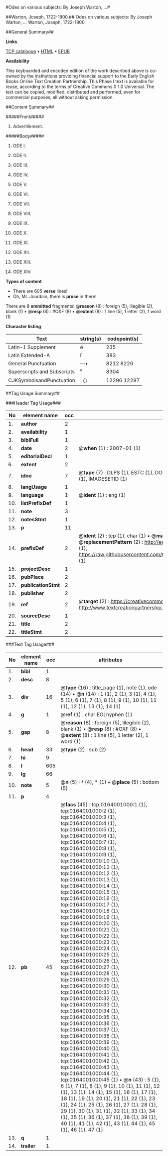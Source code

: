 #Odes on various subjects: By Joseph Warton, ...#

##Warton, Joseph, 1722-1800.##
Odes on various subjects: By Joseph Warton, ...
Warton, Joseph, 1722-1800.

##General Summary##

**Links**

[TCP catalogue](http://www.ota.ox.ac.uk/tcp/)  • 
[HTML](http://tei.it.ox.ac.uk/tcp/Texts-HTML/free/004/004883516.html)  • 
[EPUB](http://tei.it.ox.ac.uk/tcp/Texts-EPUB/free/004/004883516.epub)

**Availability**

This keyboarded and encoded edition of the
	       work described above is co-owned by the institutions
	       providing financial support to the Early English Books
	       Online Text Creation Partnership. This Phase I text is
	       available for reuse, according to the terms of Creative
	       Commons 0 1.0 Universal. The text can be copied,
	       modified, distributed and performed, even for
	       commercial purposes, all without asking permission.


##Content Summary##

#####Front#####

1. Advertiſement.

#####Body#####

1. ODE I.

1. ODE II.

1. ODE III.

1. ODE IV.

1. ODE V.

1. ODE VI.

1. ODE VII.

1. ODE VIII.

1. ODE IX.

1. ODE X.

1. ODE XI.

1. ODE XII.

1. ODE XIII.

1. ODE XIV.

**Types of content**

  * There are 605 **verse** lines!
  * Oh, Mr. Jourdain, there is **prose** in there!

There are 8 **ommitted** fragments! 
 @__reason__ (8) : foreign (5), illegible (2), blank (1)  •  @__resp__ (8) : #OXF (8)  •  @__extent__ (8) : 1 line (5), 1 letter (2), 1 word (1)

**Character listing**


|Text|string(s)|codepoint(s)|
|---|---|---|
|Latin-1 Supplement|ë|235|
|Latin Extended-A|ſ|383|
|General Punctuation|—•|8212 8226|
|Superscripts             and Subscripts|⁰|8304|
|CJKSymbolsandPunctuation|〈〉|12296 12297|

##Tag Usage Summary##

###Header Tag Usage###

|No|element name|occ|attributes|
|---|---|---|---|
|1.|__author__|2||
|2.|__availability__|1||
|3.|__biblFull__|1||
|4.|__date__|2| @__when__ (1) : 2007-01 (1)|
|5.|__editorialDecl__|1||
|6.|__extent__|2||
|7.|__idno__|7| @__type__ (7) : DLPS (1), ESTC (1), DOCNO (1), TCP (1), GALEDOCNO (1), CONTENTSET (1), IMAGESETID (1)|
|8.|__langUsage__|1||
|9.|__language__|1| @__ident__ (1) : eng (1)|
|10.|__listPrefixDef__|1||
|11.|__note__|3||
|12.|__notesStmt__|1||
|13.|__p__|11||
|14.|__prefixDef__|2| @__ident__ (2) : tcp (1), char (1)  •  @__matchPattern__ (2) : ([0-9\-]+):([0-9IVX]+) (1), (.+) (1)  •  @__replacementPattern__ (2) : http://eebo.chadwyck.com/downloadtiff?vid=$1&page=$2 (1), https://raw.githubusercontent.com/textcreationpartnership/Texts/master/tcpchars.xml#$1 (1)|
|15.|__projectDesc__|1||
|16.|__pubPlace__|2||
|17.|__publicationStmt__|2||
|18.|__publisher__|2||
|19.|__ref__|2| @__target__ (2) : https://creativecommons.org/publicdomain/zero/1.0/ (1), http://www.textcreationpartnership.org/docs/. (1)|
|20.|__sourceDesc__|1||
|21.|__title__|2||
|22.|__titleStmt__|2||


###Text Tag Usage###

|No|element name|occ|attributes|
|---|---|---|---|
|1.|__bibl__|1||
|2.|__desc__|8||
|3.|__div__|16| @__type__ (16) : title_page (1), note (1), ode (14)  •  @__n__ (14) : 1 (1), 2 (1), 3 (1), 4 (1), 5 (1), 6 (1), 7 (1), 8 (1), 9 (1), 10 (1), 11 (1), 12 (1), 13 (1), 14 (1)|
|4.|__g__|1| @__ref__ (1) : char:EOLhyphen (1)|
|5.|__gap__|8| @__reason__ (8) : foreign (5), illegible (2), blank (1)  •  @__resp__ (8) : #OXF (8)  •  @__extent__ (8) : 1 line (5), 1 letter (2), 1 word (1)|
|6.|__head__|33| @__type__ (2) : sub (2)|
|7.|__hi__|9||
|8.|__l__|605||
|9.|__lg__|66||
|10.|__note__|5| @__n__ (5) : † (4), * (1)  •  @__place__ (5) : bottom (5)|
|11.|__p__|4||
|12.|__pb__|45| @__facs__ (45) : tcp:0164001000:1 (1), tcp:0164001000:2 (1), tcp:0164001000:3 (1), tcp:0164001000:4 (1), tcp:0164001000:5 (1), tcp:0164001000:6 (1), tcp:0164001000:7 (1), tcp:0164001000:8 (1), tcp:0164001000:9 (1), tcp:0164001000:10 (1), tcp:0164001000:11 (1), tcp:0164001000:12 (1), tcp:0164001000:13 (1), tcp:0164001000:14 (1), tcp:0164001000:15 (1), tcp:0164001000:16 (1), tcp:0164001000:17 (1), tcp:0164001000:18 (1), tcp:0164001000:19 (1), tcp:0164001000:20 (1), tcp:0164001000:21 (1), tcp:0164001000:22 (1), tcp:0164001000:23 (1), tcp:0164001000:24 (1), tcp:0164001000:25 (1), tcp:0164001000:26 (1), tcp:0164001000:27 (1), tcp:0164001000:28 (1), tcp:0164001000:29 (1), tcp:0164001000:30 (1), tcp:0164001000:31 (1), tcp:0164001000:32 (1), tcp:0164001000:33 (1), tcp:0164001000:34 (1), tcp:0164001000:35 (1), tcp:0164001000:36 (1), tcp:0164001000:37 (1), tcp:0164001000:38 (1), tcp:0164001000:39 (1), tcp:0164001000:40 (1), tcp:0164001000:41 (1), tcp:0164001000:42 (1), tcp:0164001000:43 (1), tcp:0164001000:44 (1), tcp:0164001000:45 (1)  •  @__n__ (43) : 5 (1), 6 (1), 7 (1), 8 (1), 9 (1), 10 (1), 11 (1), 12 (1), 13 (1), 14 (1), 15 (1), 16 (1), 17 (1), 18 (1), 19 (1), 20 (1), 21 (1), 22 (1), 23 (1), 24 (1), 25 (1), 26 (1), 27 (1), 28 (1), 29 (1), 30 (1), 31 (1), 32 (1), 33 (1), 34 (1), 35 (1), 36 (1), 37 (1), 38 (1), 39 (1), 40 (1), 41 (1), 42 (1), 43 (1), 44 (1), 45 (1), 46 (1), 47 (1)|
|13.|__q__|1||
|14.|__trailer__|1||

